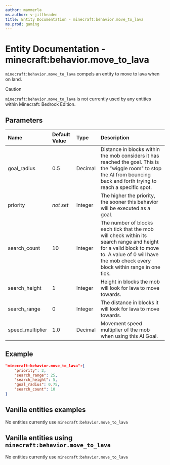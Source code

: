 ```yaml
---
author: mammerla
ms.author: v-jillheaden
title: Entity Documentation - minecraft:behavior.move_to_lava
ms.prod: gaming
---
```


# Entity Documentation - minecraft:behavior.move_to_lava

`minecraft:behavior.move_to_lava` compels an entity to move to lava when on land.

> [!CAUTION]
> `minecraft:behavior.move_to_lava` is not currently used by any entities within Minecraft: Bedrock Edition.

## Parameters

|Name |Default Value  |Type  |Description  |
|:----------|:----------|:----------|:----------|
|goal_radius| 0.5| Decimal| Distance in blocks within the mob considers it has reached the goal. This is the "wiggle room" to stop the AI from bouncing back and forth trying to reach a specific spot. |
|priority|*not set*|Integer|The higher the priority, the sooner this behavior will be executed as a goal.|
|search_count| 10| Integer| The number of blocks each tick that the mob will check within its search range and height for a valid block to move to. A value of 0 will have the mob check every block within range in one tick. |
|search_height| 1| Integer| Height in blocks the mob will look for lava to move towards. |
|search_range| 0| Integer| The distance in blocks it will look for lava to move towards. |
|speed_multiplier| 1.0| Decimal| Movement speed multiplier of the mob when using this AI Goal. |

## Example

```json
"minecraft:behavior.move_to_lava":{
    "priority": 2,
    "search_range": 25,
    "search_height": 5,
    "goal_radius": 0.75,
    "search_count": 10
}
```

## Vanilla entities examples

No entities currently use `minecraft:behavior.move_to_lava`

## Vanilla entities using `minecraft:behavior.move_to_lava`

No entities currently use `minecraft:behavior.move_to_lava`

